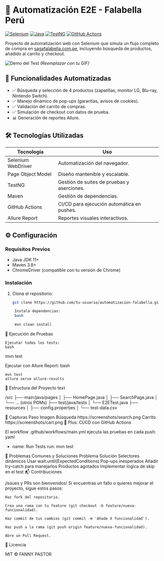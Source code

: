 # 🛒 Automatización E2E - Falabella Perú 

[![Selenium](https://img.shields.io/badge/Selenium-43B02A?style=for-the-badge&logo=Selenium&logoColor=white)](https://selenium.dev)
[![Java](https://img.shields.io/badge/Java-ED8B00?style=for-the-badge&logo=openjdk&logoColor=white)](https://www.java.com/)
[![TestNG](https://img.shields.io/badge/TestNG-%23D00000.svg?style=for-the-badge)](https://testng.org)
[![GitHub Actions](https://img.shields.io/badge/GitHub_Actions-2088FF?style=for-the-badge&logo=github-actions&logoColor=white)](https://github.com/features/actions)

Proyecto de automatización web con Selenium que simula un flujo completo de compra en [sagafalabella.com.pe](https://www.sagafalabella.com.pe), incluyendo búsqueda de productos, añadido al carrito y checkout.

![Demo del Test](https://media.giphy.com/media/v1.Y2lkPTc5MGI3NjExcW0yN3V5Z3V5eWZ6Y2VjYzF6eGZ4a2RqY2Z6eGZ4a2RqY2Z6eGZ4a2RqY2Z6eGZ4a2Rq/giphy.gif) *(Reemplazar con tu GIF)*

## 📌 Funcionalidades Automatizadas
- ✅ Búsqueda y selección de 4 productos (zapatillas, monitor LG, Blu-ray, Nintendo Switch).
- ✅ Manejo dinámico de pop-ups (garantías, avisos de cookies).
- ✅ Validación del carrito de compras.
- ✅ Simulación de checkout con datos de prueba.
- 📊 Generación de reportes Allure.

## 🛠 Tecnologías Utilizadas
| Tecnología         | Uso                                                                 |
|--------------------|---------------------------------------------------------------------|
| Selenium WebDriver | Automatización del navegador.                                       |
| Page Object Model  | Diseño mantenible y escalable.                                      |
| TestNG             | Gestión de suites de pruebas y aserciones.                          |
| Maven              | Gestión de dependencias.                                            |
| GitHub Actions     | CI/CD para ejecución automática en pushes.                          |
| Allure Report      | Reportes visuales interactivos.                                     |

## ⚙️ Configuración
### Requisitos Previos
- Java JDK 11+
- Maven 3.8+
- ChromeDriver (compatible con tu versión de Chrome)

### Instalación
1. Clona el repositorio:
   ```bash
   git clone https://github.com/tu-usuario/automatizacion-falabella.git

    Instala dependencias:
    bash

    mvn clean install

🚀 Ejecución de Pruebas

    Ejecutar todos los tests:
    bash

mvn test

Ejecutar con Allure Report:
bash

    mvn test
    allure serve allure-results

📂 Estructura del Proyecto
text

/src
├── main/java/pages
│   ├── HomePage.java
│   ├── SearchPage.java
│   └── ... (otros POMs)
├── test/java/tests
│   └── E2ETest.java
├── resources
│   ├── config.properties
│   └── test-data.csv

📸 Capturas
Paso	Imagen
Búsqueda	https://screenshots/search.png
Carrito	https://screenshots/cart.png
🌟 Plus: CI/CD con GitHub Actions

El workflow .github/workflows/main.yml ejecuta las pruebas en cada push:
yaml

- name: Run Tests
  run: mvn test

📝 Problemas Comunes y Soluciones
Problema	Solución
Selectores dinámicos	Usar wait.until(ExpectedConditions)
Pop-ups inesperados	Añadir try-catch para manejarlos
Productos agotados	Implementar lógica de skip en el test
📬 Contribuciones

¡Issues y PRs son bienvenidos! Si encuentras un fallo o quieres mejorar el proyecto, sigue estos pasos:

    Haz fork del repositorio.

    Crea una rama con tu feature (git checkout -b feature/nueva-funcionalidad).

    Haz commit de tus cambios (git commit -m 'Añade X funcionalidad').

    Haz push a la rama (git push origin feature/nueva-funcionalidad).

    Abre un Pull Request.

📜 Licencia

MIT © FANNY PASTOR
